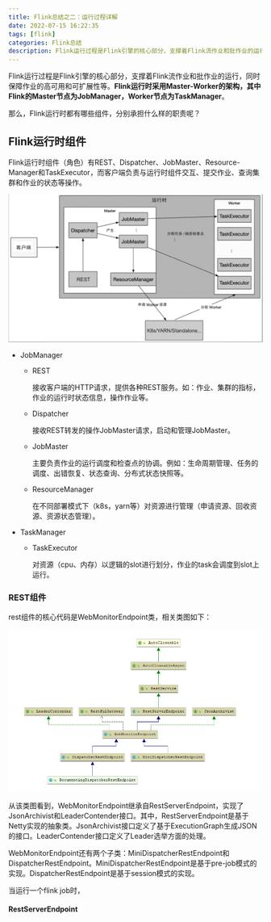 ```yaml
---
title: Flink总结之二：运行过程详解
date: 2022-07-15 16:22:35
tags: [flink]
categories: Flink总结
description: Flink运行过程是Flink引擎的核心部分，支撑着Flink流作业和批作业的运行，同时保障作业的高可用和可扩展性等。Flink运行时采用Master-Worker的架构，其中Flink的Master节点为JobManager，Worker节点为TaskManager。
---
```


Flink运行过程是Flink引擎的核心部分，支撑着Flink流作业和批作业的运行，同时保障作业的高可用和可扩展性等。**Flink运行时采用Master-Worker的架构，其中Flink的Master节点为JobManager，Worker节点为TaskManager**。

那么，Flink运行时都有哪些组件，分别承担什么样的职责呢？

## Flink运行时组件

Flink运行时组件（角色）有REST、Dispatcher、JobMaster、Resource-Manager和TaskExecutor，而客户端负责与运行时组件交互、提交作业、查询集群和作业的状态等操作。

![](../../images/flink/20220719105119.png)



- JobManager

  - REST

    接收客户端的HTTP请求，提供各种REST服务。如：作业、集群的指标，作业的运行时状态信息，操作作业等。

  - Dispatcher

    接收REST转发的操作JobMaster请求，启动和管理JobMaster。

  - JobMaster

    主要负责作业的运行调度和检查点的协调。例如：生命周期管理、任务的调度、出错恢复、状态查询、分布式状态快照等。

  - ResourceManager

    在不同部署模式下（k8s，yarn等）对资源进行管理（申请资源、回收资源、资源状态管理）。

- TaskManager

  - TaskExecutor

    对资源（cpu、内存）以逻辑的slot进行划分，作业的task会调度到slot上运行。



### REST组件

rest组件的核心代码是WebMonitorEndpoint类，相关类图如下：

![](../../images/flink/20220719173110.png)

从该类图看到，WebMonitorEndpoint继承自RestServerEndpoint，实现了JsonArchivist和LeaderContender接口。其中，RestServerEndpoint是基于Netty实现的抽象类。JsonArchivist接口定义了基于ExecutionGraph生成JSON的接口。LeaderContender接口定义了Leader选举方面的处理。



WebMonitorEndpoint还有两个子类：MiniDispatcherRestEndpoint和DispatcherRestEndpoint。MiniDispatcherRestEndpoint是基于pre-job模式的实现。DispatcherRestEndpoint是基于session模式的实现。



当运行一个flink job时，

#### RestServerEndpoint



